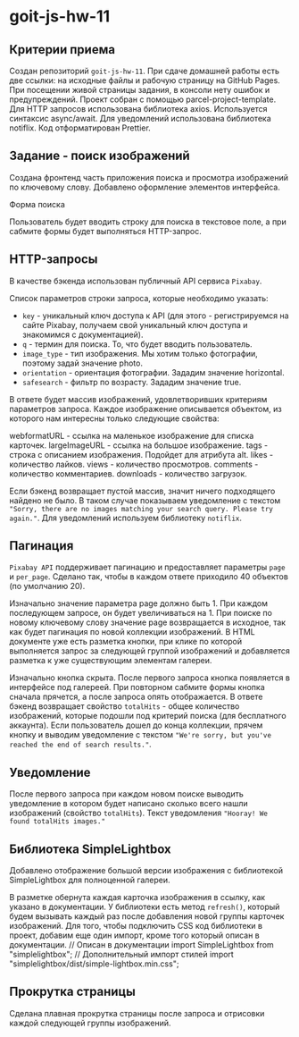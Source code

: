 # goit-js-hw-11

## Критерии приема
Создан репозиторий `goit-js-hw-11`.
При сдаче домашней работы есть две ссылки: на исходные файлы и рабочую страницу на GitHub Pages.
При посещении живой страницы задания, в консоли нету ошибок и предупреждений.
Проект собран с помощью parcel-project-template.
Для HTTP запросов использована библиотека axios.
Используется синтаксис async/await.
Для уведомлений использована библиотека notiflix.
Код отформатирован Prettier.

## Задание - поиск изображений

Создана фронтенд часть приложения поиска и просмотра изображений по ключевому слову. Добавлено оформление элементов интерфейса. 

Форма поиска

Пользователь будет вводить строку для поиска в текстовое поле, а при сабмите формы будет выполняться HTTP-запрос.

## HTTP-запросы

В качестве бэкенда использован публичный API сервиса `Pixabay`. 

Список параметров строки запроса, которые необходимо указать:

- `key` - уникальный ключ доступа к API (для этого - регистрируемся на сайте Pixabay, получаем свой уникальный ключ доступа и знакомимся с документацией).
- `q` - термин для поиска. То, что будет вводить пользователь.
- `image_type` - тип изображения. Мы хотим только фотографии, поэтому задай значение photo.
- `orientation` - ориентация фотографии. Зададим значение horizontal.
- `safesearch` - фильтр по возрасту. Зададим значение true.

В ответе будет массив изображений, удовлетворивших критериям параметров запроса. Каждое изображение описывается объектом, из которого нам интересны только следующие свойства:

webformatURL - ссылка на маленькое изображение для списка карточек.
largeImageURL - ссылка на большое изображение.
tags - строка с описанием изображения. Подойдет для атрибута alt.
likes - количество лайков.
views - количество просмотров.
comments - количество комментариев.
downloads - количество загрузок.

Если бэкенд возвращает пустой массив, значит ничего подходящего найдено не было. В таком случае показываем уведомление с текстом `"Sorry, there are no images matching your search query. Please try again."`. Для уведомлений используем библиотеку `notiflix`.

## Пагинация

`Pixabay API` поддерживает пагинацию и предоставляет параметры `page` и `per_page`. Сделано так, чтобы в каждом ответе приходило 40 объектов (по умолчанию 20).

Изначально значение параметра page должно быть 1.
При каждом последующем запросе, он будет увеличиваться на 1.
При поиске по новому ключевому слову значение page возвращается в исходное, так как будет пагинация по новой коллекции изображений.
В HTML документе уже есть разметка кнопки, при клике по которой выполняется запрос за следующей группой изображений и добавляется разметка к уже существующим элементам галереи.

Изначально кнопка скрыта.
После первого запроса кнопка появляется в интерфейсе под галереей.
При повторном сабмите формы кнопка сначала прячется, а после запроса опять отображается.
В ответе бэкенд возвращает свойство `totalHits` - общее количество изображений, которые подошли под критерий поиска (для бесплатного аккаунта). Если пользователь дошел до конца коллекции, прячем кнопку и выводим уведомление с текстом `"We're sorry, but you've reached the end of search results."`.

## Уведомление
После первого запроса при каждом новом поиске выводить уведомление в котором будет написано сколько всего нашли изображений (свойство `totalHits`). Текст уведомления `"Hooray! We found totalHits images."`

## Библиотека SimpleLightbox

Добавлено отображение большой версии изображения с библиотекой SimpleLightbox для полноценной галереи.

В разметке обернута каждая карточка изображения в ссылку, как указано в документации.
У библиотеки есть метод `refresh()`, который будем вызывать каждый раз после добавления новой группы карточек изображений.
Для того, чтобы подключить CSS код библиотеки в проект, добавим еще один импорт, кроме того который описан в документации.
// Описан в документации
import SimpleLightbox from "simplelightbox";
// Дополнительный импорт стилей
import "simplelightbox/dist/simple-lightbox.min.css";

## Прокрутка страницы

Сделана плавная прокрутка страницы после запроса и отрисовки каждой следующей группы изображений.
